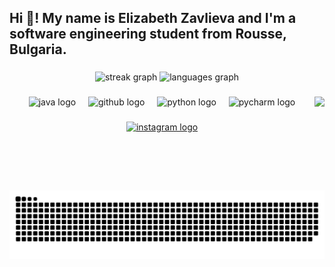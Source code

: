 <h2 align="left">Hi 👋! My name is Elizabeth Zavlieva and I'm a software  engineering student from Rousse, Bulgaria.</h2>

###

<div align="center">
  <img src="https://streak-stats.demolab.com?user=elizazavlieva&locale=en&mode=daily&theme=dracula&hide_border=false&border_radius=5" height="150" alt="streak graph"  />
  <img src="https://github-readme-stats.vercel.app/api/top-langs?username=elizazavlieva&locale=en&hide_title=false&layout=compact&card_width=320&langs_count=5&theme=dracula&hide_border=false" height="150" alt="languages graph"  />
</div>

###

<img align="right" height="150" src="https://i.imgflip.com/65efzo.gif"  />

###

<div align="center">
  <img src="https://cdn.jsdelivr.net/gh/devicons/devicon/icons/java/java-original.svg" height="30" alt="java logo"  />
  <img width="12" />
  <img src="https://skillicons.dev/icons?i=github" height="30" alt="github logo"  />
  <img width="12" />
  <img src="https://cdn.jsdelivr.net/gh/devicons/devicon/icons/python/python-original.svg" height="30" alt="python logo"  />
  <img width="12" />
  <img src="https://cdn.simpleicons.org/pycharm/000000" height="30" alt="pycharm logo"  />
</div>

###

<div align="center">
  <a href="https://www.instagram.com/elizazvl/" target="_blank">
    <img src="https://raw.githubusercontent.com/maurodesouza/profile-readme-generator/master/src/assets/icons/social/instagram/default.svg" width="53" height="41" alt="instagram logo"  />
  </a>
</div>

###

<br clear="both">

<img src="https://raw.githubusercontent.com/elizazavlieva/elizazavlieva/output/snake.svg" alt="Snake animation" />

###
